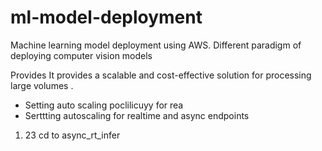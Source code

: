 # ml-model-deployment
Machine learning model deployment using AWS. Different paradigm of deploying computer vision models

Provides 
 It provides a scalable and cost-effective solution for processing large volumes . 
- Setting auto scaling poclilicuyy for rea
- Serttting autoscaling for realtime and async endpoints
1. 23
cd to async_rt_infer